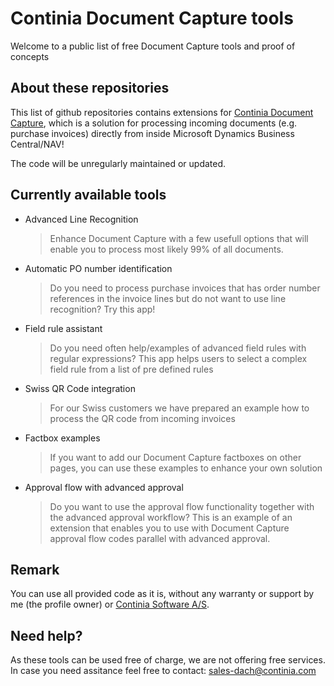 # Continia Document Capture tools

Welcome to a public list of free Document Capture tools and proof of concepts

## About these repositories
This list of github repositories contains extensions for [Continia Document Capture](http://continia.com/documentcapture-for-dynamics-nav.aspx), which is a solution for processing incoming documents (e.g. purchase invoices) directly from inside Microsoft Dynamics Business Central/NAV!

The code will be unregularly maintained or updated.

## Currently available tools
- Advanced Line Recognition
  > Enhance Document Capture with a few usefull options that will enable you to process most likely 99% of all documents.
- Automatic PO number identification
  > Do you need to process purchase invoices that has order number references in the invoice lines but do not want to use line recognition? Try this app!
- Field rule assistant
  > Do you need often help/examples of advanced field rules with regular expressions? This app helps users to select a complex field rule from a list of pre defined rules
- Swiss QR Code integration
  > For our Swiss customers we have prepared an example how to process the QR code from incoming invoices
- Factbox examples
  > If you want to add our Document Capture factboxes on other pages, you can use these examples to enhance your own solution
- Approval flow with advanced approval
  > Do you want to use the approval flow functionality together with the advanced approval workflow? This is an example of an extension that enables you to use with Document Capture approval flow codes parallel with advanced approval.

## Remark ##
You can use all provided code as it is, without any warranty or support by me (the profile owner) or [Continia Software A/S](https://www.continia.com "Continia Software"). 

## Need help? ##
As these tools can be used free of charge, we are not offering free services. In case you need assitance feel free to contact: sales-dach@continia.com
